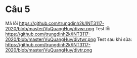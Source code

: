 # Câu 5
Mã lỗi https://github.com/trungdinh2k/INT3117-2020/blob/master/VuQuangHuy/divwr.png
Test lỗi https://github.com/trungdinh2k/INT3117-2020/blob/master/VuQuangHuy/divtwr.png
Test sau khi sửa: https://github.com/trungdinh2k/INT3117-2020/blob/master/VuQuangHuy/divtr.png
